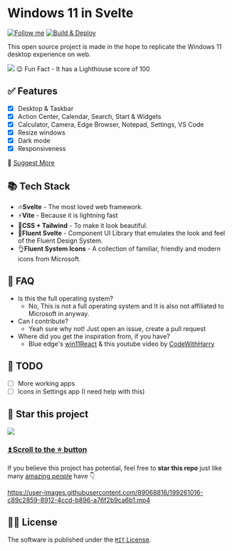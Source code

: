 # Windows 11 in Svelte

[![Follow me](https://img.shields.io/github/followers/yashash1511?label=follow%20me&style=social)](https://github.com/yashash1511)
[![Build & Deploy](https://github.com/yashash1511/Win11-Svelte/actions/workflows/Build-Deploy.yml/badge.svg)](https://github.com/yashash1511/Win11-Svelte/actions/workflows/Build-Deploy.yml)

This open source project is made in the hope to replicate the Windows 11 desktop experience on web.

<picture>
  <source media="(prefers-color-scheme: dark)" srcset="https://user-images.githubusercontent.com/89068816/189344966-308d0dba-7b0a-4ef1-9063-21c58caa96ad.png">
  <img src="https://user-images.githubusercontent.com/89068816/189345084-da46ecea-2954-4a7c-9100-97d59154e132.png">
</picture>
😉 Fun Fact - It has a Lighthouse score of 100

## ✅ Features

- [x] Desktop & Taskbar
- [x] Action Center, Calendar, Search, Start & Widgets
- [x] Calculator, Camera, Edge Browser, Notepad, Settings, VS Code
- [x] Resize windows
- [x] Dark mode
- [x] Responsiveness

📑 [Suggest More](https://github.com/yashash1511/win11Svelte/issues/new)

## 📚 Tech Stack

- 🔥**Svelte** - The most loved web framework.
- ⚡**Vite** - Because it is lightning fast
- 🌊**CSS + Tailwind** - To make it look beautiful.
- 🌴**Fluent Svelte** - Component UI Library that emulates the look and feel of the Fluent Design System.
- 👌**Fluent System Icons** - A collection of familiar, friendly and modern icons from Microsoft.

## 🤔 FAQ

- Is this the full operating system?
  - No, This is not a full operating system and It is also not affiliated to Microsoft in anyway.
- Can I contribute?
  - Yeah sure why not! Just open an issue, create a pull request
- Where did you get the inspiration from, if you have?
  - Blue edge's [win11React](https://github.com/blueedgetechno/win11React) & this youtube video by [CodeWithHarry](https://youtu.be/OtOmxa9UMe8)

## 👷 TODO

- [ ] More working apps
- [ ] Icons in Settings app (I need help with this)

## 🌟 Star this project

![](https://user-images.githubusercontent.com/89068816/189359296-3d4f0956-4caa-40b2-81a0-f8bb387be725.gif)

### [⏫ Scroll to the ⭐️ button](#start-of-content)

If you believe this project has potential, feel free to **star this repo** just like many [amazing people](https://github.com/yashash1511/win11Svelte/stargazers) have 👇

https://user-images.githubusercontent.com/89068816/199261016-c89c2859-8912-4ccd-b896-a76f2b9ca6b1.mp4

## 🧑‍⚖️ License

The software is published under the [`MIT` License](/LICENSE).
